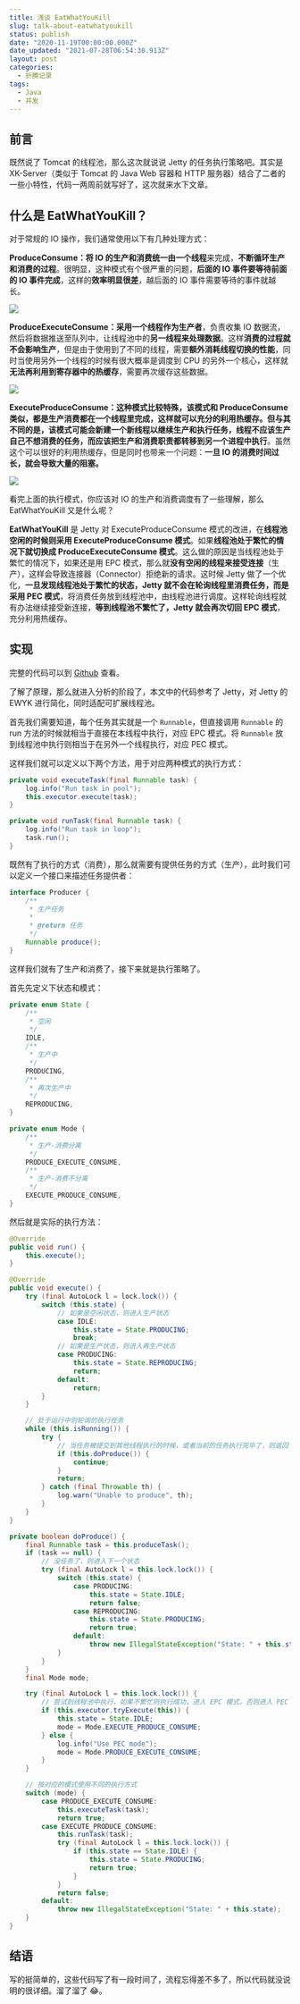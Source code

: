 ```yaml
---
title: 浅谈 EatWhatYouKill
slug: talk-about-eatwhatyoukill
status: publish
date: "2020-11-19T00:00:00.000Z"
date_updated: "2021-07-28T06:54:30.913Z"
layout: post
categories:
  - 折腾记录
tags:
  - Java
  - 并发
---
```


## 前言

既然说了 Tomcat 的线程池，那么这次就说说 Jetty 的任务执行策略吧。其实是 XK-Server（类似于 Tomcat 的 Java Web 容器和 HTTP 服务器）结合了二者的一些小特性，代码一两周前就写好了，这次就来水下文章。

## 什么是 EatWhatYouKill？

对于常规的 IO 操作，我们通常使用以下有几种处理方式：

**ProduceConsume：**将 IO 的生产和消费统一由**一个线程**来完成，**不断循环生产和消费的过程**。很明显，这种模式有个很严重的问题，**后面的 IO 事件要等待前面的 IO 事件完成**，这样的**效率明显很差**，越后面的 IO 事件需要等待的事件就越长。

![](3301a38c-976c-446c-8b89-703b76c54823.jpg)

**ProduceExecuteConsume：**采用**一个线程作为生产者**，负责收集 IO 数据流，然后将数据推送至队列中，让线程池中的**另一线程来处理数据**。这样**消费的过程就不会影响生产**，但是由于使用到了不同的线程，需要**额外消耗线程切换的性能**，同时当使用另外一个线程的时候有很大概率是调度到 CPU 的另外一个核心，这样就**无法再利用到寄存器中的热缓存**，需要再次缓存这些数据。

![](58136bf9-65ee-4ec5-b565-0dcea4315f6a.jpg)

**ExecuteProduceConsume：**这种模式比较特殊，该模式和 ProduceConsume 类似，**都是生产消费都在一个线程里完成**，这样就可以充分的利用热缓存。但与其不同的是，**该模式可能会新建一个新线程以继续生产和执行任务**，**线程不应该生产自己不想消费的任务**，而应该**把生产和消费职责都转移到另一个进程中执行**。虽然这个可以很好的利用热缓存，但是同时也带来一个问题：**一旦 IO 的消费时间过长，就会导致大量的阻塞。**

![](b7666f9c-9a11-4ae8-8718-d5d1e7f8239d.jpg)

看完上面的执行模式，你应该对 IO 的生产和消费调度有了一些理解，那么 EatWhatYouKill 又是什么呢？

**EatWhatYouKill** 是 Jetty 对 ExecuteProduceConsume 模式的改进，在**线程池空闲的时候则采用 ExecuteProduceConsume 模式**。如果**线程池处于繁忙的情况下就切换成 ProduceExecuteConsume 模式**。这么做的原因是当线程池处于繁忙的情况下，如果还是用 EPC 模式，那么就**没有空闲的线程来接受连接**（生产），这样会导致连接器（Connector）拒绝新的请求。这时候 Jetty 做了一个优化，**一旦发现线程池处于繁忙的状态，Jetty 就不会在轮询线程里消费任务，而是采用 PEC 模式**，将消费任务放到线程池中，由线程池进行调度。这样轮询线程就有办法继续接受新连接，**等到线程池不繁忙了，Jetty 就会再次切回 EPC 模式**，充分利用热缓存。

## 实现

完整的代码可以到 [Github](https://github.com/syfxlin/code/tree/master/100-days-of-code/java/src/main/java/me/ixk/days/day2) 查看。

了解了原理，那么就进入分析的阶段了，本文中的代码参考了 Jetty，对 Jetty 的 EWYK 进行简化，同时适配可扩展线程池。

首先我们需要知道，每个任务其实就是一个 `Runnable`，但直接调用 `Runnable` 的 run 方法的时候就相当于直接在本线程中执行，对应 EPC 模式。将 `Runnable` 放到线程池中执行则相当于在另外一个线程执行，对应 PEC 模式。

这样我们就可以定义以下两个方法，用于对应两种模式的执行方式：

```java
private void executeTask(final Runnable task) {
    log.info("Run task in pool");
    this.executor.execute(task);
}

private void runTask(final Runnable task) {
    log.info("Run task in loop");
    task.run();
}
```

既然有了执行的方式（消费），那么就需要有提供任务的方式（生产），此时我们可以定义一个接口来描述任务提供者：

```java
interface Producer {
    /**
     * 生产任务
     *
     * @return 任务
     */
    Runnable produce();
}
```

这样我们就有了生产和消费了，接下来就是执行策略了。

首先先定义下状态和模式：

```java
private enum State {
    /**
     * 空闲
     */
    IDLE,
    /**
     * 生产中
     */
    PRODUCING,
    /**
     * 再次生产中
     */
    REPRODUCING,
}

private enum Mode {
    /**
     * 生产-消费分离
     */
    PRODUCE_EXECUTE_CONSUME,
    /**
     * 生产-消费不分离
     */
    EXECUTE_PRODUCE_CONSUME,
}
```

然后就是实际的执行方法：

```java
@Override
public void run() {
    this.execute();
}

@Override
public void execute() {
    try (final AutoLock l = lock.lock()) {
        switch (this.state) {
            // 如果是空闲状态，则进入生产状态
            case IDLE:
                this.state = State.PRODUCING;
                break;
            // 如果是生产状态，则进入再生产状态
            case PRODUCING:
                this.state = State.REPRODUCING;
                return;
            default:
                return;
        }
    }

    // 处于运行中则轮询的执行任务
    while (this.isRunning()) {
        try {
            // 当任务被提交到其他线程执行的时候，或者当前的任务执行完毕了，则返回 true，继续执行下一个任务
            if (this.doProduce()) {
                continue;
            }
            return;
        } catch (final Throwable th) {
            log.warn("Unable to produce", th);
        }
    }
}

private boolean doProduce() {
    final Runnable task = this.produceTask();
    if (task == null) {
        // 没任务了，则进入下一个状态
        try (final AutoLock l = this.lock.lock()) {
            switch (this.state) {
                case PRODUCING:
                    this.state = State.IDLE;
                    return false;
                case REPRODUCING:
                    this.state = State.PRODUCING;
                    return true;
                default:
                    throw new IllegalStateException("State: " + this.state);
            }
        }
    }
    final Mode mode;

    try (final AutoLock l = this.lock.lock()) {
        // 尝试到线程池中执行，如果不繁忙则执行成功，进入 EPC 模式，否则进入 PEC 模式
        if (this.executor.tryExecute(this)) {
            this.state = State.IDLE;
            mode = Mode.EXECUTE_PRODUCE_CONSUME;
        } else {
            log.info("Use PEC mode");
            mode = Mode.PRODUCE_EXECUTE_CONSUME;
        }
    }

    // 按对应的模式使用不同的执行方式
    switch (mode) {
        case PRODUCE_EXECUTE_CONSUME:
            this.executeTask(task);
            return true;
        case EXECUTE_PRODUCE_CONSUME:
            this.runTask(task);
            try (final AutoLock l = this.lock.lock()) {
                if (this.state == State.IDLE) {
                    this.state = State.PRODUCING;
                    return true;
                }
            }
            return false;
        default:
            throw new IllegalStateException("State: " + this.state);
    }
}
```

## 结语

写的挺简单的，这些代码写了有一段时间了，流程忘得差不多了，所以代码就没说明的很详细。溜了溜了 😂。
